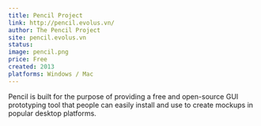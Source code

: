 ```yaml
---
title: Pencil Project
link: http://pencil.evolus.vn/
author: The Pencil Project
site: pencil.evolus.vn
status: 
image: pencil.png
price: Free
created: 2013
platforms: Windows / Mac
---
```


Pencil is built for the purpose of providing a free and open-source GUI prototyping tool that people can easily install and use to create mockups in popular desktop platforms.